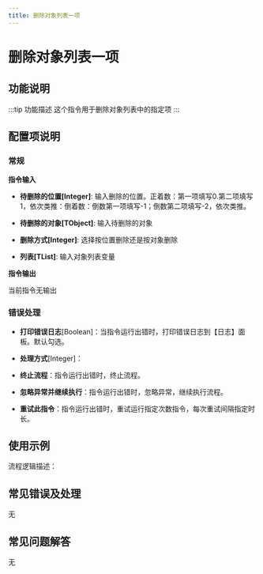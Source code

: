 ```yaml
---
title: 删除对象列表一项
---
```


# 删除对象列表一项

## 功能说明

:::tip 功能描述
这个指令用于删除对象列表中的指定项
:::

## 配置项说明

### 常规

**指令输入**

- **待删除的位置[Integer]**: 输入删除的位置。正着数：第一项填写0.第二项填写1，依次类推：倒着数：倒数第一项填写-1；倒数第二项填写-2，依次类推。

- **待删除的对象[TObject]**: 输入待删除的对象

- **删除方式[Integer]**: 选择按位置删除还是按对象删除

- **列表[TList<TObject>]**: 输入对象列表变量


**指令输出**

当前指令无输出

### 错误处理

- **打印错误日志**[Boolean]：当指令运行出错时，打印错误日志到【日志】面板。默认勾选。

- **处理方式**[Integer]：

 - **终止流程**：指令运行出错时，终止流程。

 - **忽略异常并继续执行**：指令运行出错时，忽略异常，继续执行流程。

 - **重试此指令**：指令运行出错时，重试运行指定次数指令，每次重试间隔指定时长。

## 使用示例

流程逻辑描述：

## 常见错误及处理

无

## 常见问题解答

无

